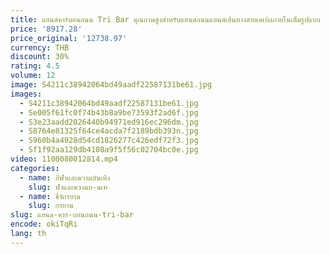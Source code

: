 ```yaml
---
title: แฮนด์คาร์บอนถนน Tri Bar คุณภาพสูงสําหรับแฮนด์ถนนแฮนด์เส้นทางสายเคเบิลภายในเต็มรูปแบบ
price: '8917.28'
price_original: '12738.97'
currency: THB
discount: 30%
rating: 4.5
volume: 12
image: S4211c38942064bd49aadf22587131be61.jpg
images:
  - S4211c38942064bd49aadf22587131be61.jpg
  - Se005f61fc0f74b43b8a9be73593f2ad6f.jpg
  - S3e23aadd2026440b94971ed916ec296dm.jpg
  - S8764e81325f64ce4acda7f2189bdb393n.jpg
  - S960b4a4928d54cd1826277c426edf72f3.jpg
  - Sf1f92aa129db4108a9f5f56c02704bc0e.jpg
video: 1100080012814.mp4
categories:
  - name: กีฬาและความบันเทิง
    slug: ฬาและความบ-นเท
  - name: ขี่จักรยาน
    slug: กรยาน
slug: แฮนด-คาร-บอนถนน-tri-bar
encode: okiTqRi
lang: th
---
```

  
